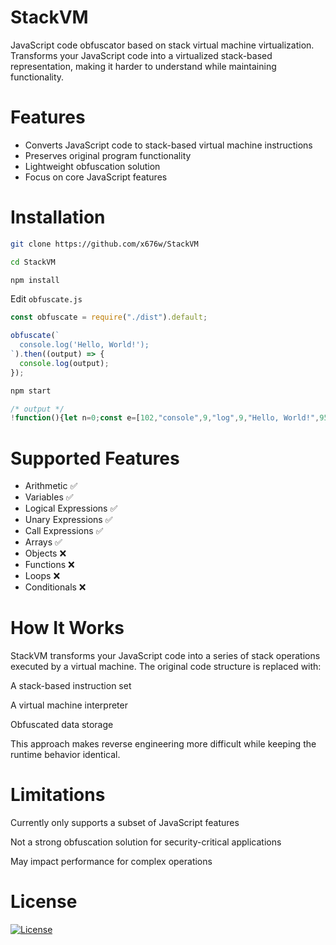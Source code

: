 # StackVM

JavaScript code obfuscator based on stack virtual machine virtualization. Transforms your JavaScript code into a virtualized stack-based representation, making it harder to understand while maintaining functionality.

# Features

- Converts JavaScript code to stack-based virtual machine instructions
- Preserves original program functionality
- Lightweight obfuscation solution
- Focus on core JavaScript features

# Installation
```bash
git clone https://github.com/x676w/StackVM

cd StackVM

npm install
```

Edit `obfuscate.js`
```js
const obfuscate = require("./dist").default;

obfuscate(`
  console.log('Hello, World!');
`).then((output) => {
  console.log(output);
});
```

```bash
npm start
```

```js
/* output */
!function(){let n=0;const e=[102,"console",9,"log",9,"Hello, World!",95,1],o=[];function r(){return e[n++]}function t(){if(!(n>=e.length))return function(){switch(r()){case 9:o.push(r());break;case 102:o.push("undefined"!=typeof window?window[r()]:"undefined"!=typeof global?global[r()]:new Function("return this")()[r()]);break;case 95:for(var n=r(),e=new Array(n),t=0;t<n;t++)e[t]=o.pop();var i=o.pop(),c=o.pop();o.push(c[i].apply(c,e))}}(),!0}for(;t(););}();
```

# Supported Features
- Arithmetic	          ✅
- Variables	            ✅
- Logical Expressions	  ✅
- Unary Expressions	    ✅
- Call Expressions	    ✅
- Arrays	              ✅
- Objects	              ❌​
- Functions	            ❌​
- Loops	                ❌​
- Conditionals	        ❌​

# How It Works
StackVM transforms your JavaScript code into a series of stack operations executed by a virtual machine. The original code structure is replaced with:

A stack-based instruction set

A virtual machine interpreter

Obfuscated data storage

This approach makes reverse engineering more difficult while keeping the runtime behavior identical.

# Limitations
Currently only supports a subset of JavaScript features

Not a strong obfuscation solution for security-critical applications

May impact performance for complex operations

# License
[![License](https://img.shields.io/badge/license-UNLICENSED-lightgray.svg)]()